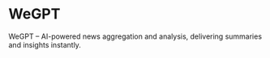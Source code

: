 # WeGPT
WeGPT – AI-powered news aggregation and analysis, delivering summaries and insights instantly.
